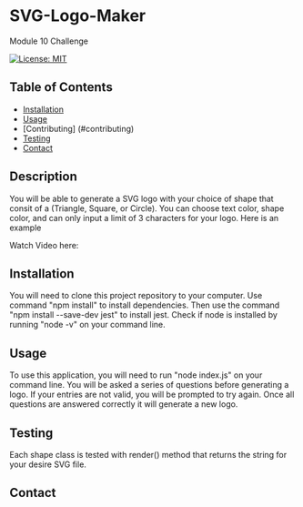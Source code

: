 # SVG-Logo-Maker
Module 10 Challenge

[![License: MIT](https://img.shields.io/badge/License-MIT-yellow.svg)](https://opensource.org/licenses/MIT)

## Table of Contents 

* [Installation](#installation)
* [Usage](#usage)
* [Contributing] (#contributing)
* [Testing](#testing)
* [Contact](#contact)

## Description
You will be able to generate a SVG logo with your choice of shape that consit of a (Triangle, Square, or Circle). You can choose text color, shape color, and can only input a limit of 3 characters for your logo. Here is an example

Watch Video here: 

## Installation
You will need to clone this project repository to your computer. Use command "npm install" to install dependencies. Then use the command "npm install --save-dev jest" to install jest. Check if node is installed by running "node -v" on your command line.

## Usage 
To use this application, you will need to run "node index.js" on your command line. You will be asked a series of questions before generating a logo. If your entries are not valid, you will be prompted to try again. Once all questions are answered correctly it will generate a new logo. 

## Testing 
Each shape class is tested with render() method that returns the string for your desire SVG file.

## Contact

